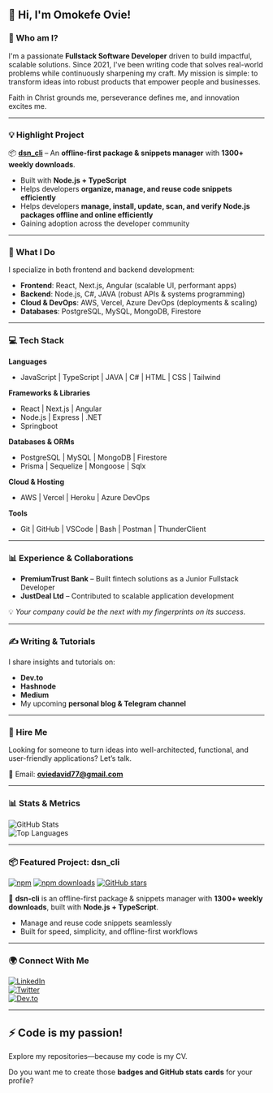 ## 👋 Hi, I'm Omokefe Ovie!

### 🚀 Who am I?

I'm a passionate **Fullstack Software Developer** driven to build impactful, scalable solutions. Since 2021, I've been writing code that solves real-world problems while continuously sharpening my craft. My mission is simple: to transform ideas into robust products that empower people and businesses.

Faith in Christ grounds me, perseverance defines me, and innovation excites me.

---

### 💡 Highlight Project

📦 **[dsn\_cli](https://www.npmjs.com/package/dsn-cli)** – An **offline-first package & snippets manager** with **1300+ weekly downloads**.

* Built with **Node.js + TypeScript**
* Helps developers **organize, manage, and reuse code snippets efficiently**
* Helps developers **manage, install, update, scan, and verify Node.js packages offline and online efficiently**
* Gaining adoption across the developer community

---

### 🔧 What I Do

I specialize in both frontend and backend development:

* **Frontend**: React, Next.js, Angular (scalable UI, performant apps)
* **Backend**: Node.js, C#, JAVA (robust APIs & systems programming)
* **Cloud & DevOps**: AWS, Vercel, Azure DevOps (deployments & scaling)
* **Databases**: PostgreSQL, MySQL, MongoDB, Firestore

---

### 💻 Tech Stack

**Languages**

* JavaScript | TypeScript | JAVA | C# | HTML | CSS | Tailwind

**Frameworks & Libraries**

* React | Next.js | Angular
* Node.js | Express | .NET
* Springboot

**Databases & ORMs**

* PostgreSQL | MySQL | MongoDB | Firestore
* Prisma | Sequelize | Mongoose | Sqlx

**Cloud & Hosting**

* AWS | Vercel | Heroku | Azure DevOps

**Tools**

* Git | GitHub | VSCode | Bash | Postman | ThunderClient

---

### 📊 Experience & Collaborations

* **PremiumTrust Bank** – Built fintech solutions as a Junior Fullstack Developer
* **JustDeal Ltd** – Contributed to scalable application development

💡 *Your company could be the next with my fingerprints on its success.*

---

### ✍️ Writing & Tutorials

I share insights and tutorials on:

* **Dev.to**
* **Hashnode**
* **Medium**
* My upcoming **personal blog & Telegram channel**

---

### 💼 Hire Me

Looking for someone to turn ideas into well-architected, functional, and user-friendly applications? Let’s talk.

📩 Email: **[oviedavid77@gmail.com](mailto:oviedavid77@gmail.com)**

---

### 📊 Stats & Metrics

![GitHub Stats](https://github-readme-stats.vercel.app/api?username=ovie-daveth&show_icons=true&theme=radical)  
![Top Languages](https://github-readme-stats.vercel.app/api/top-langs/?username=ovie-daveth&layout=compact&theme=radical)  

---

### 📦 Featured Project: dsn_cli

[![npm](https://img.shields.io/npm/v/dsn-cli?color=blue&label=dsn-cli&logo=npm)](https://www.npmjs.com/package/dsn-cli)
[![npm downloads](https://img.shields.io/npm/dw/dsn-cli?logo=npm)](https://www.npmjs.com/package/dsn-cli)
[![GitHub stars](https://img.shields.io/github/stars/ovie-daveth/dsn-cli?style=social)](https://github.com/ovie-daveth/DevSync-CLI)

🚀 **dsn-cli** is an offline-first package & snippets manager with **1300+ weekly downloads**, built with **Node.js + TypeScript**.  
- Manage and reuse code snippets seamlessly  
- Built for speed, simplicity, and offline-first workflows  

---

### 🌍 Connect With Me

[![LinkedIn](https://img.shields.io/badge/LinkedIn-blue?logo=linkedin&logoColor=white)](https://www.linkedin.com/in/omokefe-ovie/)  
[![Twitter](https://img.shields.io/badge/Twitter-%231DA1F2.svg?logo=twitter&logoColor=white)](https://twitter.com/ovie_omokefe)  
[![Dev.to](https://img.shields.io/badge/Dev.to-0A0A0A?logo=dev.to&logoColor=white)](https://app.daily.dev/daveton)  

---


## ⚡ Code is my passion!

Explore my repositories—because my code is my CV.


Do you want me to create those **badges and GitHub stats cards** for your profile?
